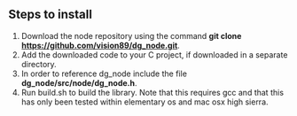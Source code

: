 ## Steps to install
1) Download the node repository using the command **git clone https://github.com/vision89/dg_node.git**.
2) Add the downloaded code to your C project, if downloaded in a separate directory.
3) In order to reference dg_node include the file **dg_node/src/node/dg_node.h**.
4) Run build.sh to build the library.  Note that this requires gcc and that this has only been tested within elementary os and mac osx high sierra.
